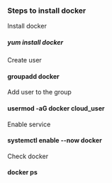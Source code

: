 ### Steps to install docker

Install docker 

##### yum install docker

Create user

#### groupadd docker

Add user to the group

#### usermod -aG docker cloud_user

 Enable service

#### systemctl enable --now docker

Check docker

#### docker ps


